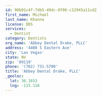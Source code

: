 ```yaml
---
id: 90b01c4f-7db5-49dc-8f06-c12945a11cd2
first_name: Michael
last_name: Khanna
license: DDS
services:
  - Dentist
category: Dentists
org_name: 'Abbey Dental Drake, PLLC'
address: '4408 S Eastern Ave'
city: 'Las Vegas'
state: NV
zip: '89119'
phone: '(702) 731-5700'
title: 'Abbey Dental Drake, PLLC'
_geoloc:
  lat: 36.1653
  lng: -115.116
---
```

